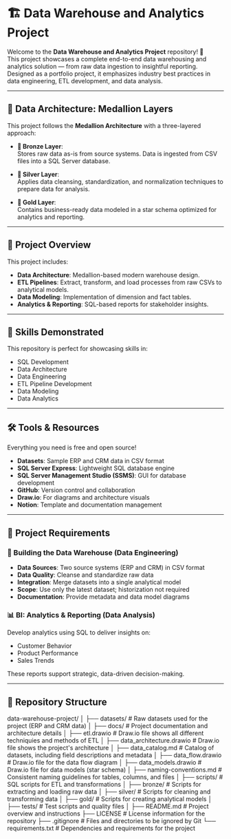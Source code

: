 # 🏗️ Data Warehouse and Analytics Project

Welcome to the **Data Warehouse and Analytics Project** repository! 🚀  
This project showcases a complete end-to-end data warehousing and analytics solution — from raw data ingestion to insightful reporting. Designed as a portfolio project, it emphasizes industry best practices in data engineering, ETL development, and data analysis.

---

## 📐 Data Architecture: Medallion Layers

This project follows the **Medallion Architecture** with a three-layered approach:

- **🔹 Bronze Layer**:  
  Stores raw data as-is from source systems. Data is ingested from CSV files into a SQL Server database.

- **🔸 Silver Layer**:  
  Applies data cleansing, standardization, and normalization techniques to prepare data for analysis.

- **🏅 Gold Layer**:  
  Contains business-ready data modeled in a star schema optimized for analytics and reporting.

---

## 📖 Project Overview

This project includes:

- **Data Architecture**: Medallion-based modern warehouse design.
- **ETL Pipelines**: Extract, transform, and load processes from raw CSVs to analytical models.
- **Data Modeling**: Implementation of dimension and fact tables.
- **Analytics & Reporting**: SQL-based reports for stakeholder insights.

---

## 🎯 Skills Demonstrated

This repository is perfect for showcasing skills in:

- SQL Development  
- Data Architecture  
- Data Engineering  
- ETL Pipeline Development  
- Data Modeling  
- Data Analytics

---

## 🛠️ Tools & Resources

Everything you need is free and open source!

- **Datasets**: Sample ERP and CRM data in CSV format
- **SQL Server Express**: Lightweight SQL database engine
- **SQL Server Management Studio (SSMS)**: GUI for database development
- **GitHub**: Version control and collaboration
- **Draw.io**: For diagrams and architecture visuals
- **Notion**: Template and documentation management

---

## 🚀 Project Requirements

### 🔧 Building the Data Warehouse (Data Engineering)

- **Data Sources**: Two source systems (ERP and CRM) in CSV format
- **Data Quality**: Cleanse and standardize raw data
- **Integration**: Merge datasets into a single analytical model
- **Scope**: Use only the latest dataset; historization not required
- **Documentation**: Provide metadata and data model diagrams

### 📊 BI: Analytics & Reporting (Data Analysis)

Develop analytics using SQL to deliver insights on:

- Customer Behavior
- Product Performance
- Sales Trends

These reports support strategic, data-driven decision-making.

---

## 📂 Repository Structure


data-warehouse-project/
│
├── datasets/                           # Raw datasets used for the project (ERP and CRM data)
│
├── docs/                               # Project documentation and architecture details
│   ├── etl.drawio                      # Draw.io file shows all different techniquies and methods of ETL
│   ├── data_architecture.drawio        # Draw.io file shows the project's architecture
│   ├── data_catalog.md                 # Catalog of datasets, including field descriptions and metadata
│   ├── data_flow.drawio                # Draw.io file for the data flow diagram
│   ├── data_models.drawio              # Draw.io file for data models (star schema)
│   ├── naming-conventions.md           # Consistent naming guidelines for tables, columns, and files
│
├── scripts/                            # SQL scripts for ETL and transformations
│   ├── bronze/                         # Scripts for extracting and loading raw data
│   ├── silver/                         # Scripts for cleaning and transforming data
│   ├── gold/                           # Scripts for creating analytical models
│
├── tests/                              # Test scripts and quality files
│
├── README.md                           # Project overview and instructions
├── LICENSE                             # License information for the repository
├── .gitignore                          # Files and directories to be ignored by Git
└── requirements.txt                    # Dependencies and requirements for the project
